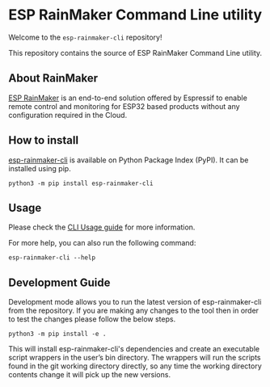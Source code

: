 # ESP RainMaker Command Line utility

Welcome to the `esp-rainmaker-cli` repository!

This repository contains the source of ESP RainMaker Command Line utility.

## About RainMaker

[ESP RainMaker](https://github.com/espressif/esp-rainmaker)
is an end-to-end solution offered by Espressif to enable remote control and
monitoring for ESP32 based products without any configuration required in the Cloud.

## How to install

[esp-rainmaker-cli](https://pypi.org/project/esp-rainmaker-cli) is available on Python Package Index (PyPI).
It can be installed using pip.

```
python3 -m pip install esp-rainmaker-cli
```

## Usage

Please check the [CLI Usage guide](https://rainmaker.espressif.com/docs/cli-usage.html) for more information.

For more help, you can also run the following command:

```
esp-rainmaker-cli --help
```

## Development Guide

Development mode allows you to run the latest version of esp-rainmaker-cli from the repository.
If you are making any changes to the tool then in order to test the changes please follow the below steps.

```
python3 -m pip install -e .
```

This will install esp-rainmaker-cli's dependencies and create an executable script wrappers in the user’s bin
directory. The wrappers will run the scripts found in the git working directory directly, so any time the working
directory contents change it will pick up the new versions.
